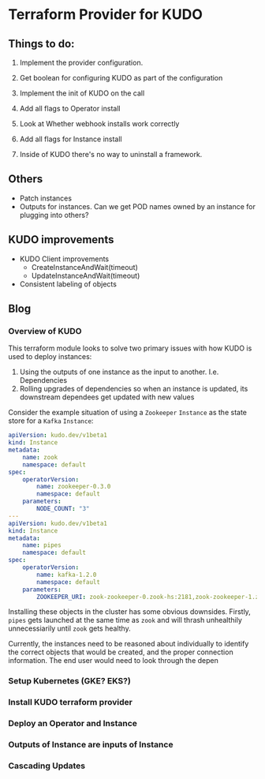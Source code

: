 # Terraform Provider for KUDO


## Things to do:

1. Implement the provider configuration.
2. Get boolean for configuring KUDO as part of the configuration
3. Implement the init of KUDO on the call


4. Add all flags to Operator install

5. Look at Whether webhook installs work correctly

6. Add all flags for Instance install


8. Inside of KUDO there's no way to uninstall a framework.  

## Others

- Patch instances
- Outputs for instances.  Can we get POD names owned by an instance for plugging into others?




## KUDO improvements

* KUDO Client improvements
  * CreateInstanceAndWait(timeout)
  * UpdateInstanceAndWait(timeout)
* Consistent labeling of objects



## Blog

### Overview of KUDO

This terraform module looks to solve two primary issues with how KUDO is used to deploy instances:

1. Using the outputs of one instance as the input to another.  I.e. Dependencies
2. Rolling upgrades of dependencies so when an instance is updated, its downstream dependees get updated with new values


Consider the example situation of using a `Zookeeper` `Instance` as the state store for a `Kafka` `Instance`:

```yaml
apiVersion: kudo.dev/v1beta1
kind: Instance
metadata:
    name: zook
    namespace: default
spec:
    operatorVersion:
        name: zookeeper-0.3.0
        namespace: default
    parameters:
        NODE_COUNT: "3"
---
apiVersion: kudo.dev/v1beta1
kind: Instance
metadata:
    name: pipes
    namespace: default
spec:
    operatorVersion:
        name: kafka-1.2.0
        namespace: default
    parameters:
        ZOOKEEPER_URI: zook-zookeeper-0.zook-hs:2181,zook-zookeeper-1.zook-hs:2181,zook-zookeeper-2.zook-hs:2181
```

Installing these objects in the cluster has some obvious downsides.  Firstly, `pipes` gets launched at the same time as `zook` and will thrash unhealthily unnecessiarily until `zook` gets healthy.  

Currently, the instances need to be reasoned about individually to identify the correct objects that would be created, and the proper connection information.  The end user would need to look through the depen

### Setup Kubernetes (GKE? EKS?)

### Install KUDO terraform provider

### Deploy an Operator and Instance

### Outputs of Instance are inputs of Instance

### Cascading Updates

